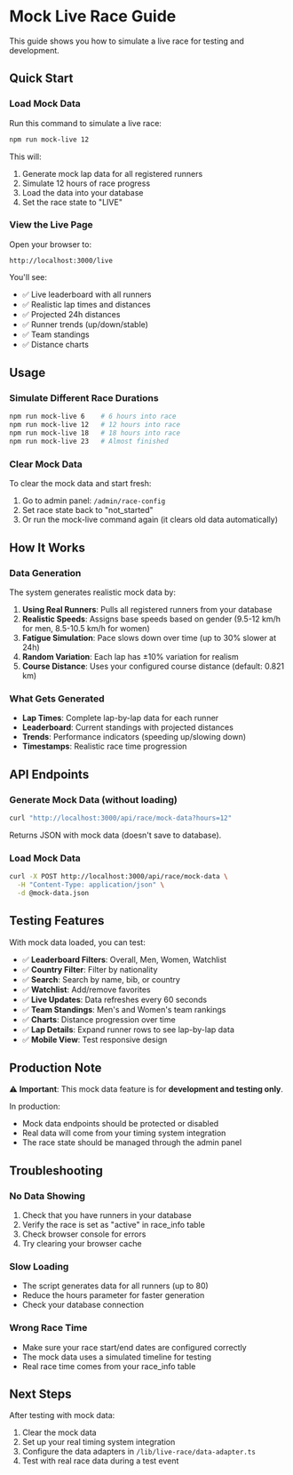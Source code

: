 # Mock Live Race Guide

This guide shows you how to simulate a live race for testing and development.

## Quick Start

### Load Mock Data

Run this command to simulate a live race:

```bash
npm run mock-live 12
```

This will:

1. Generate mock lap data for all registered runners
2. Simulate 12 hours of race progress
3. Load the data into your database
4. Set the race state to "LIVE"

### View the Live Page

Open your browser to:

```
http://localhost:3000/live
```

You'll see:

- ✅ Live leaderboard with all runners
- ✅ Realistic lap times and distances
- ✅ Projected 24h distances
- ✅ Runner trends (up/down/stable)
- ✅ Team standings
- ✅ Distance charts

## Usage

### Simulate Different Race Durations

```bash
npm run mock-live 6    # 6 hours into race
npm run mock-live 12   # 12 hours into race
npm run mock-live 18   # 18 hours into race
npm run mock-live 23   # Almost finished
```

### Clear Mock Data

To clear the mock data and start fresh:

1. Go to admin panel: `/admin/race-config`
2. Set race state back to "not_started"
3. Or run the mock-live command again (it clears old data automatically)

## How It Works

### Data Generation

The system generates realistic mock data by:

1. **Using Real Runners**: Pulls all registered runners from your database
2. **Realistic Speeds**: Assigns base speeds based on gender (9.5-12 km/h for men, 8.5-10.5 km/h for women)
3. **Fatigue Simulation**: Pace slows down over time (up to 30% slower at 24h)
4. **Random Variation**: Each lap has ±10% variation for realism
5. **Course Distance**: Uses your configured course distance (default: 0.821 km)

### What Gets Generated

- **Lap Times**: Complete lap-by-lap data for each runner
- **Leaderboard**: Current standings with projected distances
- **Trends**: Performance indicators (speeding up/slowing down)
- **Timestamps**: Realistic race time progression

## API Endpoints

### Generate Mock Data (without loading)

```bash
curl "http://localhost:3000/api/race/mock-data?hours=12"
```

Returns JSON with mock data (doesn't save to database).

### Load Mock Data

```bash
curl -X POST http://localhost:3000/api/race/mock-data \
  -H "Content-Type: application/json" \
  -d @mock-data.json
```

## Testing Features

With mock data loaded, you can test:

- ✅ **Leaderboard Filters**: Overall, Men, Women, Watchlist
- ✅ **Country Filter**: Filter by nationality
- ✅ **Search**: Search by name, bib, or country
- ✅ **Watchlist**: Add/remove favorites
- ✅ **Live Updates**: Data refreshes every 60 seconds
- ✅ **Team Standings**: Men's and Women's team rankings
- ✅ **Charts**: Distance progression over time
- ✅ **Lap Details**: Expand runner rows to see lap-by-lap data
- ✅ **Mobile View**: Test responsive design

## Production Note

⚠️ **Important**: This mock data feature is for **development and testing only**.

In production:

- Mock data endpoints should be protected or disabled
- Real data will come from your timing system integration
- The race state should be managed through the admin panel

## Troubleshooting

### No Data Showing

1. Check that you have runners in your database
2. Verify the race is set as "active" in race_info table
3. Check browser console for errors
4. Try clearing your browser cache

### Slow Loading

- The script generates data for all runners (up to 80)
- Reduce the hours parameter for faster generation
- Check your database connection

### Wrong Race Time

- Make sure your race start/end dates are configured correctly
- The mock data uses a simulated timeline for testing
- Real race time comes from your race_info table

## Next Steps

After testing with mock data:

1. Clear the mock data
2. Set up your real timing system integration
3. Configure the data adapters in `/lib/live-race/data-adapter.ts`
4. Test with real race data during a test event


